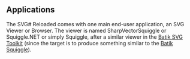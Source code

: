 ## Applications
The SVG# Reloaded comes with one main end-user application, an SVG Viewer or Browser. 
The viewer is named SharpVectorSquiggle or Squiggle.NET or simply Squiggle, after a similar viewer in the 
[Batik SVG Toolkit](http://xmlgraphics.apache.org/batik/) (since the target is to produce something similar to the [Batik Squiggle](http://xmlgraphics.apache.org/batik/tools/browser.html)).

